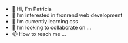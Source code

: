 - 👋 Hi, I’m Patricia
- 👀 I’m interested in fronrend web development
- 🌱 I’m currently learning css
- 💞️ I’m looking to collaborate on ...
- 📫 How to reach me ...

<!---
Pa-3cia/Pa-3cia is a ✨ special ✨ repository because its `README.md` (this file) appears on your GitHub profile.
You can click the Preview link to take a look at your changes.
--->
